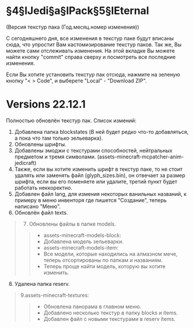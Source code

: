 # §4§lJedi§a§lPack§5§lEternal

 (Версия текстур пака (Год.месяц.номер изменения))
 
 С сегодняшнего дня, все изменения в текстур паке будут вписаны сюда, что упростит Вам кастомизирование текстур паков.
 Так же, Вы можете сами отслеживать изменения. На этой вкладке Вы можете найти кнопку "commit" справа сверху и посмотреть все последние изменения.
 
 Если Вы хотите установить текстур пак отсюда, нажмите на зеленую кнопку "< > Code", и выберете "Local" - "Download ZIP".

# Versions 22.12.1

 Полностью обновлён текстур пак. Список измений:
1. Добавлена папка blockstates (В ней будет редко что-то добавляться, а пока что там только зельеварка).
2. Обновлены шрифты.
3. Добавлены эмоджи с текстурами способностей, нейтральных предметом и тремя символами.
(assets-minecraft-mcpatcher-anim-jedicraft)
4. Также, если вы хотите изменить шрифт в текстур паке, то не стоит удалять или заменять файл
(glyph_sizes.bin), он отвечает за размер шрифта, если вы его поменяете или удалите, третий пункт будет работать неккоректно.
5. Добавлен файл lang, для измения некоторых ванильных названий, к примеру в меню инвенторя где пишется "Создание", теперь написано "Меню".
6. Обновлён файл texts.
> 7. Обновлены файлы в папке models.
>> - assets-minecraft-models-block:
>> - Добавлена модель зельеварки.
>> - assets-minecraft-models-item:
>> - Все модели, которые находились на алмазном мече, теперь отсортированы по папкам и названиям.
>> - Теперь проще найти модель, которую вы хотите изменить.
8. Удалена папка reserv.
>9.assets-minecraft-textures:
>> - Обновлена панорама в главном меню.
>> - Добавлено несколько текстур в папку blocks и items.
>> - Добавлен файл с новыми текстурами в reserv items.
 
